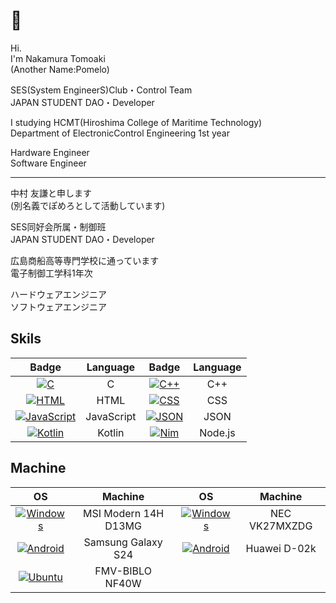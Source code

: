 # 👋

Hi.  
I'm Nakamura Tomoaki  
(Another Name:Pomelo)  

SES(System EngineerS)Club・Control Team  
JAPAN STUDENT DAO・Developer  

I studying HCMT(Hiroshima College of Maritime Technology)  
Department of ElectronicControl Engineering 1st year  

Hardware Engineer  
Software Engineer  

------------------------------

中村 友謙と申します  
(別名義でぽめろとして活動しています)  

SES同好会所属・制御班  
JAPAN STUDENT DAO・Developer  

広島商船高等専門学校に通っています  
電子制御工学科1年次  

ハードウェアエンジニア  
ソフトウェアエンジニア  

## Skils

| Badge | Language | Badge | Language |
|:-----:|:--------:|:-----:|:--------:|
| [![C](https://custom-icon-badges.herokuapp.com/badge/-555555.svg?logo=c-in-hexagon&logoColor=white)]() | C | [![C++](https://custom-icon-badges.herokuapp.com/badge/-f34b7d.svg?logo=Cplusplus&logoColor=white)]() | C++ |
| [![HTML](https://custom-icon-badges.herokuapp.com/badge/-e34c26.svg?logo=HTML&logoColor=white)]() | HTML | [![CSS](https://custom-icon-badges.herokuapp.com/badge/-563d7c.svg?logo=css3)]() | CSS |
| [![JavaScript](https://custom-icon-badges.herokuapp.com/badge/-f1e05a.svg?logo=JavaScript&logoColor=white)]() | JavaScript | [![JSON](https://custom-icon-badges.herokuapp.com/badge/-292929.svg?logo=JSON&logoColor=white)]() | JSON |
| [![Kotlin](https://custom-icon-badges.herokuapp.com/badge/-A97BFF.svg?logo=Kotlin&logoColor=white)]() | Kotlin | [![Nim](https://img.shields.io/badge/-43853D.svg?logo=node.js&logoColor=white)]() | Node.js |

## Machine
| OS | Machine | OS | Machine |
|:--:|:-------:|:--:|:-------:|
| [![Windows](https://custom-icon-badges.herokuapp.com/badge/-1BB2E4.svg?logo=Windows&logoColor=white)]() | MSI Modern 14H D13MG | [![Windows](https://custom-icon-badges.herokuapp.com/badge/-1BB2E4.svg?logo=Windows&logoColor=white)]() | NEC VK27MXZDG |
| [![Android](https://custom-icon-badges.herokuapp.com/badge/-3CDA84.svg?logo=android&logoColor=white)]() | Samsung Galaxy S24 | [![Android](https://custom-icon-badges.herokuapp.com/badge/-3CDA84.svg?logo=android&logoColor=white)]() | Huawei D-02k |
| [![Ubuntu](https://custom-icon-badges.herokuapp.com/badge/-EA5422.svg?logo=Ubuntu&logoColor=white)]() | FMV-BIBLO NF40W |
